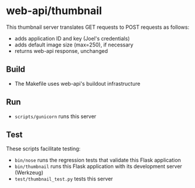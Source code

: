 # web-api/thumbnail

This thumbnail server translates GET requests to POST requests as follows:

* adds application ID and key (Joel's credentials)
* adds default image size (max=250), if necessary
* returns web-api response, unchanged

## Build

* The Makefile uses web-api's buildout infrastructure

## Run

* `scripts/gunicorn` runs this server

## Test

These scripts facilitate testing:

* `bin/nose` runs the regression tests that validate this Flask application
* `bin/thumbnail` runs this Flask application with its development server (Werkzeug)
* `test/thumbnail_test.py` tests this server

